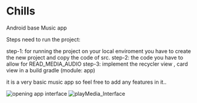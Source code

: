 # Chills
Android base Music app

Steps need to run the project:

step-1: for running the project on your local enviroment you have to create the new project and copy the code of src.
step-2: the code you have to allow for READ_MEDIA_AUDIO 
step-3: implement the  recycler view , card view in a build gradle (module: app)

it is a very basic music app so feel free to add any features in it..



![opening app interface](https://github.com/Sachinkrvis/Chills/assets/96612488/fc0bc1a2-b300-4ff0-97b7-f0bcea8b4256)
![playMedia_Interface](https://github.com/Sachinkrvis/Chills/assets/96612488/9e18eb8f-5141-4548-bde3-0cc5e6114388)
